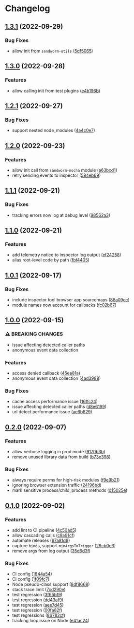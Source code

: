 # Changelog

## [1.3.1](https://github.com/sandworm-hq/sandworm-js/compare/sandworm-v1.3.0...sandworm-v1.3.1) (2022-09-29)


### Bug Fixes

* allow init from `sandworm-utils` ([5df5065](https://github.com/sandworm-hq/sandworm-js/commit/5df5065cc5466e36d48d57cb6b16dc83e2751197))

## [1.3.0](https://github.com/sandworm-hq/sandworm-js/compare/sandworm-v1.2.1...sandworm-v1.3.0) (2022-09-28)


### Features

* allow calling init from test plugins ([e4b196b](https://github.com/sandworm-hq/sandworm-js/commit/e4b196b1bea4a43410e1b49f46bb0f344d479422))

## [1.2.1](https://github.com/sandworm-hq/sandworm-js/compare/sandworm-v1.2.0...sandworm-v1.2.1) (2022-09-27)


### Bug Fixes

* support nested node_modules ([4a4c0e7](https://github.com/sandworm-hq/sandworm-js/commit/4a4c0e7ef6cdf24ed21464a58f7b876133e68110))

## [1.2.0](https://github.com/sandworm-hq/sandworm-js/compare/sandworm-v1.1.1...sandworm-v1.2.0) (2022-09-23)


### Features

* allow init call from `sandworm-mocha` module ([a63bcd1](https://github.com/sandworm-hq/sandworm-js/commit/a63bcd1f43078e51ffe76d9d4ae555d13c924237))
* retry sending events to inspector ([584eb69](https://github.com/sandworm-hq/sandworm-js/commit/584eb697bd113f40bf7433eca1ab21e79083ebe3))

## [1.1.1](https://github.com/sandworm-hq/sandworm-js/compare/sandworm-v1.1.0...sandworm-v1.1.1) (2022-09-21)


### Bug Fixes

* tracking errors now log at debug level ([98562a3](https://github.com/sandworm-hq/sandworm-js/commit/98562a35c8e0ff69df18fa1503333711fec42d00))

## [1.1.0](https://github.com/sandworm-hq/sandworm-js/compare/sandworm-v1.0.1...sandworm-v1.1.0) (2022-09-21)


### Features

* add telemetry notice to inspector log output ([ef24258](https://github.com/sandworm-hq/sandworm-js/commit/ef24258639649aef084db179d140cc228d30ab70))
* alias root-level code by path ([fbf4405](https://github.com/sandworm-hq/sandworm-js/commit/fbf4405004481a9d643fb6d1389493948d421011))

## [1.0.1](https://github.com/sandworm-hq/sandworm-js/compare/sandworm-v1.0.0...sandworm-v1.0.1) (2022-09-17)


### Bug Fixes

* include inspector tool browser app sourcemaps ([88a09ec](https://github.com/sandworm-hq/sandworm-js/commit/88a09ec3fa9b3d959a4185e5d01bb9f248d6e184))
* module names now account for callbacks ([fc02b67](https://github.com/sandworm-hq/sandworm-js/commit/fc02b67dadb7915869de2c9994fbd84689cf0b8e))

## [1.0.0](https://github.com/sandworm-hq/sandworm-js/compare/sandworm-v0.2.0...sandworm-v1.0.0) (2022-09-15)


### ⚠ BREAKING CHANGES

* issue affecting detected caller paths
* anonymous event data collection

### Features

* access denied callback ([45ea81a](https://github.com/sandworm-hq/sandworm-js/commit/45ea81ab652fe2bc28d2905cf575e8e993505bc0))
* anonymous event data collection ([4ad3988](https://github.com/sandworm-hq/sandworm-js/commit/4ad3988e64890c87131fdb811e53838e507425d0))


### Bug Fixes

* cache access performance issue ([16ffc24](https://github.com/sandworm-hq/sandworm-js/commit/16ffc242f5aa860c158ea800eeb6c3cd7da3471a))
* issue affecting detected caller paths ([d8e6199](https://github.com/sandworm-hq/sandworm-js/commit/d8e61997928e3cd52a6c0207eb8ea73b9e675ebe))
* url detect performance issue ([ae6b829](https://github.com/sandworm-hq/sandworm-js/commit/ae6b829842b852645e389efac3647763c59fbfd3))

## [0.2.0](https://github.com/sandworm-hq/sandworm-js/compare/sandworm-v0.1.0...sandworm-v0.2.0) (2022-09-07)


### Features

* allow verbose logging in prod mode ([9170b3b](https://github.com/sandworm-hq/sandworm-js/commit/9170b3b843f63e05ed192fa4ebb00e7738a39999))
* remove unused library data from build ([b73e398](https://github.com/sandworm-hq/sandworm-js/commit/b73e39814cb39178028c692a1a1a23c5b2548522))


### Bug Fixes

* always require perms for high-risk modules ([f9e9b21](https://github.com/sandworm-hq/sandworm-js/commit/f9e9b213be5a92958eb26a2117c2406dfdd1f981))
* ignoring browser extension traffic ([24196bd](https://github.com/sandworm-hq/sandworm-js/commit/24196bd74d6a6b930f164aa2c41eae32751023bb))
* mark sensitive process/child_process methods ([d15025e](https://github.com/sandworm-hq/sandworm-js/commit/d15025e2b2b348f62e10ccc7b3b2e37d618e670d))

## [0.1.0](https://github.com/sandworm-hq/sandworm-js/compare/sandworm-v0.0.1...sandworm-v0.1.0) (2022-09-02)


### Features

* add lint to CI pipeline ([4c50ad5](https://github.com/sandworm-hq/sandworm-js/commit/4c50ad5c40550d3305ce3656c7f00b05f5d79756))
* allow cascading calls ([c8a91cf](https://github.com/sandworm-hq/sandworm-js/commit/c8a91cfa1d640a7124a92f7f300bd08e27f4061c))
* automate releases ([97a81d9](https://github.com/sandworm-hq/sandworm-js/commit/97a81d9e21f5fbd5a23f3a92d8397c7d47d079b7))
* capture `bind`s, support `minArgsToTrigger` ([29cb0c6](https://github.com/sandworm-hq/sandworm-js/commit/29cb0c6b106b898a012948f0d1a8c7c26595011f))
* remove args from log output ([35d6d3f](https://github.com/sandworm-hq/sandworm-js/commit/35d6d3f7f95627b8b8548a3d4740ea02d638b1e3))


### Bug Fixes

* CI config ([1844a54](https://github.com/sandworm-hq/sandworm-js/commit/1844a5433f555721662f62f8f013fdcef6c7ac39))
* CI config ([1f09fc7](https://github.com/sandworm-hq/sandworm-js/commit/1f09fc79c901e3fcadaa10ab72e3d55e90435417))
* Node pseudo-class support ([8df8668](https://github.com/sandworm-hq/sandworm-js/commit/8df86684e890013db39467fccd4950a3680b89e2))
* stack trace limit ([7cd290e](https://github.com/sandworm-hq/sandworm-js/commit/7cd290e794b7336fd575e156729b1fa800776b04))
* test regression ([3f65bf9](https://github.com/sandworm-hq/sandworm-js/commit/3f65bf9dbf12b1204f0df62247ed31ad48d68683))
* test regression ([dd43af9](https://github.com/sandworm-hq/sandworm-js/commit/dd43af99b37b3233c3afcfe7ad6ad7e514d00b50))
* test regression ([aee7d45](https://github.com/sandworm-hq/sandworm-js/commit/aee7d45ef597c0124559790dd5f2509e40117e4b))
* test regression ([00fa82f](https://github.com/sandworm-hq/sandworm-js/commit/00fa82f4cb5df666d54062e7351b6eec96e33324))
* test regressions ([86782cf](https://github.com/sandworm-hq/sandworm-js/commit/86782cf3afbd977dee64d66650893d9cba819621))
* tracking loop issue on Node ([e41ac24](https://github.com/sandworm-hq/sandworm-js/commit/e41ac2414de643376634836c19f4ba7b4d44a96f))

